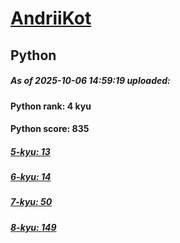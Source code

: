 # [AndriiKot](https://www.codewars.com/users/AndriiKot) 
## Python

##### As of 2025-10-06 14:59:19 uploaded:

#### Python rank: 4 kyu

#### Python score: 835

##### [5-kyu: 13](https://github.com/AndriiKot/Python__CodeWars/tree/main/kyu-5)

##### [6-kyu: 14](https://github.com/AndriiKot/Python__CodeWars/tree/main/kyu-6)

##### [7-kyu: 50](https://github.com/AndriiKot/Python__CodeWars/tree/main/kyu-7)

##### [8-kyu: 149](https://github.com/AndriiKot/Python__CodeWars/tree/main/kyu-8)

